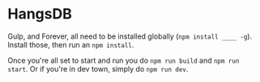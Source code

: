 HangsDB
=======
Gulp, and Forever, all need to be installed globally (`npm install ____ -g`).
Install those, then run an `npm install`.

Once you're all set to start and run you do `npm run build` and `npm run start`.
Or if you're in dev town, simply do `npm run dev`.